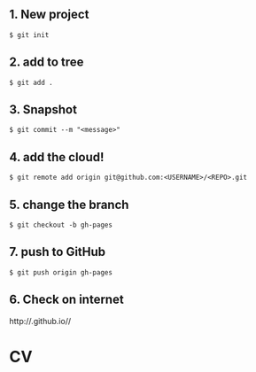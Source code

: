 ## 1. New project

    $ git init

## 2. add to tree

    $ git add .

## 3. Snapshot

    $ git commit --m "<message>"

## 4. add the cloud!

    $ git remote add origin git@github.com:<USERNAME>/<REPO>.git

## 5. change the branch

    $ git checkout -b gh-pages

## 7. push to GitHub

    $ git push origin gh-pages

## 6. Check on internet

http://<USERNAME>.github.io/<REPO>/
# CV
